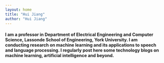 ```yaml
---
layout: home
title: "Hui Jiang"
author: "Hui Jiang"
---
```


#### I am a professor in Department of Electrical Engineering and Computer Science, Lassonde School of Engineering, York University. I am conducting research on machine learning and its applications to speech and language processing. I regularly post here some technology blogs on machine learning, artificial intelligence and beyond. 

